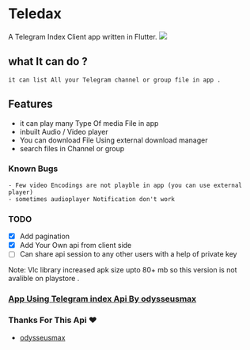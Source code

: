 # Teledax

A Telegram Index Client app written in Flutter.
[![](https://play.google.com/intl/en_us/badges/static/images/badges/en_badge_web_generic.png)](https://play.google.com/store/apps/details?id=com.tele.dax)

## what It can do ?

    it can list All your Telegram channel or group file in app .

## Features

- it can play many Type Of media File in app
- inbuilt Audio / Video player
- You can download File Using external download manager
- search files in Channel or group

### Known Bugs

    - Few video Encodings are not playble in app (you can use external player)
    - sometimes audioplayer Notification don't work

### TODO

- [x] Add pagination
- [x] Add Your Own api from client side
- [ ] Can share api session to any other users with a help of private key

Note: Vlc library increased  apk size upto 80+ mb so this version is not avalible on playstore .

### [App Using Telegram index Api By odysseusmax ](https://github.com/odysseusmax/tg-index)

### Thanks For This Api ❤️

- [odysseusmax](https://github.com/odysseusmax)
